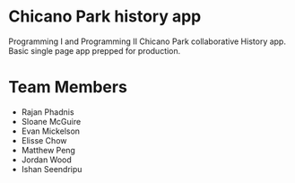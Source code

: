 # Chicano Park history app
Programming I and Programming II Chicano Park collaborative History app. Basic single page app prepped for production.

# Team Members
- Rajan Phadnis
- Sloane McGuire
- Evan Mickelson
- Elisse Chow
- Matthew Peng
- Jordan Wood
- Ishan Seendripu

